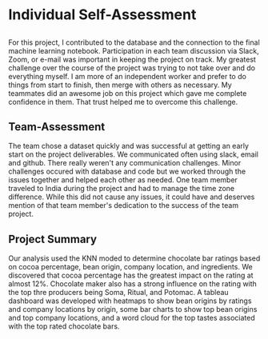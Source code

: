 # Individual Self-Assessment

##
For this project, I contributed to the database and the connection to the final machine learning notebook. Participation in each team discussion via Slack, Zoom, or e-mail was important in keeping the project on track. My greatest challenge over the course of the project was trying to not take over and do everything myself. I am more of an independent worker and prefer to do things from start to finish, then merge with others as necessary. My teammates did an awesome job on this project which gave me complete confidence in them. That trust helped me to overcome this challenge.

## Team-Assessment
The team chose a dataset quickly and was successful at getting an early start on the project deliverables. We communicated often using slack, email and github. There really weren't any communication challenges. Minor challenges occured with database and code but we worked through the issues together and helped each other as needed. One team member traveled to India during the project and had to manage the time zone difference. While this did not cause any issues, it could have and deserves mention of that team member's dedication to the success of the team project.   

## Project Summary
Our analysis used the KNN moded to determine chocolate bar ratings based on cocoa percentage, bean origin, company location, and ingredients. We discovered that cocoa percentage has the greatest impact on the rating at almost 12%. Chocolate maker also has a strong influence on the rating with the top thre producers being Soma, Ritual, and Potomac. A tableau dashboard was developed with heatmaps to show bean origins by ratings and company locations by origin, some bar charts to show top bean origins and top company locations, and a word cloud for the top tastes associated with the top rated chocolate bars. 
